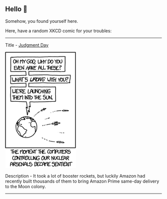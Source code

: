 ## Hello 👀

Somehow, you found yourself here.

Here, have a random XKCD comic for your troubles:

-----------------------------------

Title - [Judgment Day](https://xkcd.com/1626)

![Judgment Day](./random_comic.png)

Description - It took a lot of booster rockets, but luckily Amazon had recently built thousands of them to bring Amazon Prime same-day delivery to the Moon colony.

-----------------------------------